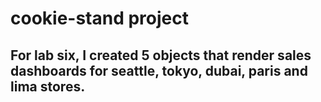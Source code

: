 # cookie-stand project
## For lab six, I created 5 objects that render sales dashboards for seattle, tokyo, dubai, paris and lima stores.